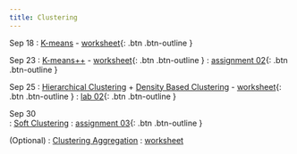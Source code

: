 ```yaml
---
title: Clustering
---
```


Sep 18
: [K-means](https://github.com/gallettilance/CS506-Fall2024/raw/main/lecture_03/03_Clustering_Kmeans.pdf) - [worksheet](https://github.com/gallettilance/CS506-Fall2024/blob/main/lecture_03/worksheet_03.ipynb){: .btn .btn-outline }

Sep 23 
: [K-means++](https://github.com/gallettilance/CS506-Fall2024/raw/main/lecture_04/04_Kmeans++.pdf) - [worksheet](https://github.com/gallettilance/CS506-Fall2024/blob/main/lecture_04/worksheet_04.ipynb){: .btn .btn-outline }
  : [assignment 02](#){: .btn .btn-outline } 

Sep 25 
: [Hierarchical Clustering](https://github.com/gallettilance/CS506-Fall2024/raw/main/lecture_05/05_Hierarchical_Clustering.pdf) + [Density Based Clustering](https://github.com/gallettilance/CS506-Fall2024/raw/main/lecture_05/05_Density_Based_Clustering.pdf) - [worksheet](https://github.com/gallettilance/CS506-Fall2024/blob/main/lecture_05/worksheet_05.ipynb){: .btn .btn-outline }
  : [lab 02](https://github.com/wangkaihong/CS506_Lab2){: .btn .btn-outline }

Sep 30  
: [Soft Clustering](https://github.com/gallettilance/CS506-Fall2024/raw/main/lecture_08/08_Soft_Clustering.pdf) 
  : [assignment 03](../assignments/assignment3){: .btn .btn-outline } 

(Optional) 
: [Clustering Aggregation](https://github.com/gallettilance/CS506-Fall2024/raw/main/lecture_09/09_Clustering_Aggregation.pdf) 
  : [worksheet](https://github.com/gallettilance/CS506-Fall2024/blob/main/lecture_09/worksheet_09.ipynb)  
